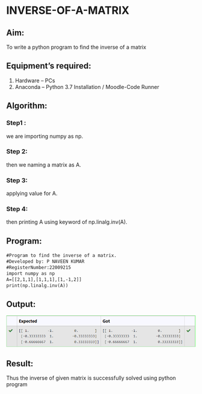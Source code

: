 # INVERSE-OF-A-MATRIX
## Aim:
To write a python program to find the inverse of a matrix
## Equipment’s required:
1. 	Hardware – PCs
2. 	Anaconda – Python 3.7 Installation / Moodle-Code Runner
## Algorithm:

### Step1 : 
we are importing numpy as np.
### Step 2: 
then we naming a matrix as A.
### Step 3: 
applying value for A.
### Step 4: 
then printing A using keyword of np.linalg.inv(A).


## Program:
```
#Program to find the inverse of a matrix.
#Developed by: P NAVEEN KUMAR
#RegisterNumber:22009215
import numpy as np
A=[[2,1,1],[1,1,1],[1,-1,2]]
print(np.linalg.inv(A))
```
## Output:
![inverse](/op1.png)

## Result:
Thus the inverse of given matrix is successfully solved using python program

